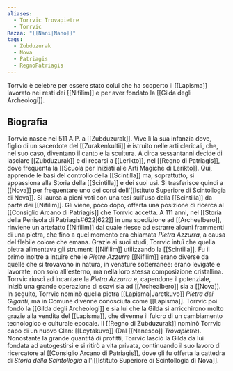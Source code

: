 ```yaml
---
aliases:
  - Torrvic Trovapietre
  - Torrvic
Razza: "[[Nani|Nano]]"
tags:
  - Zubduzurak
  - Nova
  - Patriagis
  - RegnoPatriagis
---
```

Torrvic è celebre per essere stato colui che ha scoperto il [[Lapisma]] lavorato nei resti dei [[Nifilim]] e per aver fondato la [[Gilda degli Archeologi]]. 

## Biografia

Torrvic nasce nel 511 A.P. a [[Zubduzurak]]. Vive lì la sua infanzia dove, figlio di un sacerdote del [[Zurakenkultii]] è istruito nelle arti clericali, che, nel suo caso, diventano il canto e la scultura. 
A circa sessantanni decide di lasciare [[Zubduzurak]] e di recarsi a [[Lerikto]], nel [[Regno di Patriagis]], dove frequenta la [[Scuola per Iniziati alle Arti Magiche di Lerikto]]. 
Qui, apprende le basi del controllo della [[Scintilla]] ma, soprattutto, si appassiona alla Storia della [[Scintilla]] e dei suoi usi. 
Si trasferisce quindi a [[Nova]] per frequentare uno dei corsi dell'[[Istituto Superiore di Scintollogia di Nova]]. Si laurea a pieni voti con una tesi sull'uso della [[Scintilla]] da parte dei [[Nifilim]]. 
Gli viene, poco dopo, offerta una posizione di ricerca al [[Consiglio Arcano di Patriagis]] che Torrvic accetta. 
A 111 anni, nel [[Storia della Penisola di Patriagis#622|622]] in una spedizione ad [[Archealbero]], rinviene un artefatto [[Nifilim]] dal quale riesce ad estrarre alcuni frammenti di una pietra, che fino a quel momento era chiamata *Pietra Azzurra*, a causa del flebile colore che emana. 
Grazie ai suoi studi, Torrvic intuì che quella pietra alimentava gli strumenti [[Nifilim]] utilizzando la [[Scintilla]]. Fu il primo inoltre a intuire che le *Pietre Azzurre* [[Nifilim]] erano diverse da quelle che si trovavano in natura, in venature sotterranee: erano levigate e lavorate, non solo all'esterno, ma nella loro stessa composizione cristallina.
Torrvic riuscì ad incantare la *Pietra Azzurra* e, capendone il potenziale, iniziò una grande operazione di scavi sia ad [[Archealbero]] sia a [[Nova]]. 
In seguito, Torrvic nominò quella pietra [[Lapisma|Jaretkuvo]] *Pietra dei Giganti*, ma in Comune divenne conosciuta come [[Lapisma]]. Torrvic poi fondò la [[Gilda degli Archeologi]] e sia lui che la Gilda si arricchirono molto grazie alla vendita del [[Lapisma]], che divenne il fulcro di un cambiamento tecnologico e culturale epocale. Il [[Regno di Zubduzurak]] nominò Torrvic capo di un nuovo Clan: [[Loytakuvo]] (Dal [[Nanesco]] *Trovapietre*). 
Nonostante la grande quantità di profitti, Torrvic lasciò la Gilda da lui fondata ad autogestirsi e si ritirò a vita privata, continuando il suo lavoro di ricercatore al [[Consiglio Arcano di Patriagis]], dove gli fu offerta la cattedra di *Storia della Scintollogia* all'i[[Istituto Superiore di Scintollogia di Nova]]. 

